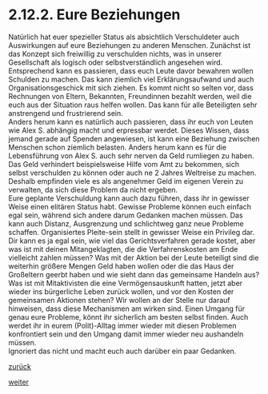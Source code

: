# 2.12.2. Eure Beziehungen

<!-- 2.12.2.-Eure-Beziehungen.png -->
  
Natürlich hat euer spezieller Status als absichtlich Verschuldeter auch Auswirkungen auf eure Beziehungen zu anderen Menschen. Zunächst ist das Konzept sich freiwillig zu verschulden nichts, was in unserer Gesellschaft als logisch oder selbstverständlich angesehen wird. Entsprechend kann es passieren, dass euch Leute davor bewahren wollen Schulden zu machen. Das kann ziemlich viel Erklärungsaufwand und auch Organisationsgeschick mit sich ziehen. Es kommt nicht so selten vor, dass Rechnungen von Eltern, Bekannten, Freundinnen bezahlt werden, weil die euch aus der Situation raus helfen wollen. Das kann für alle Beteiligten sehr anstrengend und frustrierend sein.  
Anders herum kann es natürlich auch passieren, dass ihr euch von Leuten wie Alex S. abhängig macht und erpressbar werdet. Dieses Wissen, dass jemand gerade auf Spenden angewiesen, ist kann eine Beziehung zwischen Menschen schon ziemlich belasten. Anders herum kann es für die Lebensführung von Alex S. auch sehr nerven da Geld rumliegen zu haben. Das Geld verhindert beispielsweise Hilfe vom Amt zu bekommen, sich selbst verschulden zu können oder auch ne 2 Jahres Weltreise zu machen. Deshalb empfinden viele es als angenehmer Geld im eigenen Verein zu verwalten, da sich diese Problem da nicht ergeben.  
Eure geplante Verschuldung kann auch dazu führen, dass ihr in gewisser Weise einen elitären Status habt. Gewisse Probleme können euch einfach egal sein, während sich andere darum Gedanken machen müssen. Das kann auch Distanz, Ausgrenzung und schlichtweg ganz neue Probleme schaffen. Organisiertes Pleite-sein stellt in gewisser Weise ein Privileg dar. Dir kann es ja egal sein, wie viel das Gerichtsverfahren gerade kostet, aber was ist mit deinen Mitangeklagten, die die Verfahrenskosten am Ende vielleicht zahlen müssen? Was mit der Aktion bei der Leute beteiligt sind die weiterhin größere Mengen Geld haben wollen oder die das Haus der Großeltern geerbt haben und wie sieht dann das gemeinsame Handeln aus? Was ist mit Mitaktivisten die eine Vermögensauskunft hatten, jetzt aber wieder ins bürgerliche Leben zurück wollen, und vor den Kosten der gemeinsamen Aktionen stehen? Wir wollen an der Stelle nur darauf hinweisen, dass diese Mechanismen am wirken sind. Einen Umgang für genau eure Probleme, könnt ihr sicherlich am besten selbst finden. Auch werdet ihr in eurem (Polit)-Alltag immer wieder mit diesen Problemen konfrontiert sein und den Umgang damit immer wieder neu aushandeln müssen.  
Ignoriert das nicht und macht euch auch darüber ein paar Gedanken.

[zurück](2-12-1-euer-umfeld-2.md)

[weiter](3-geldstrafen-und-bussgelder-2.md)
